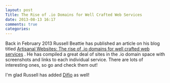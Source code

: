 ```yaml
---
layout: post
Title: The Rise of .io Domains for Well Crafted Web Services
date: 2013-08-13 16:17
comments: true
categories: 
---
```


Back in February 2013 Russell Beattie has published an article on his blog
titled
[Artisanal Websites: The rise of .io domains for well crafted web services](http://www.russellbeattie.com/blog/artisanal-websites-the-rise-of-io-domains-for-well-crafted-web-services)
. He has compiled a great deal of sites in the .io domain space with screenshots
and links to each individual service. There are lots of interesting ones, so 
go and check them out!

I'm glad Russell has added [Difio](http://www.dif.io) as well!
